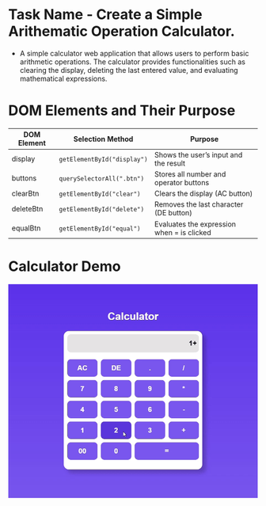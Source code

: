 # Task Name - Create a Simple Arithematic Operation Calculator.

- A simple calculator web application that allows users to perform basic arithmetic operations. The calculator provides functionalities such as clearing the display, deleting the last entered value, and evaluating mathematical expressions.

# DOM Elements and Their Purpose

| DOM Element | Selection Method            | Purpose                                    |
| ----------- | --------------------------- | ------------------------------------------ |
| display     | `getElementById("display")` | Shows the user’s input and the result      |
| buttons     | `querySelectorAll(".btn")`  | Stores all number and operator buttons     |
| clearBtn    | `getElementById("clear")`   | Clears the display (AC button)             |
| deleteBtn   | `getElementById("delete")`  | Removes the last character (DE button)     |
| equalBtn    | `getElementById("equal")`   | Evaluates the expression when = is clicked |

# Calculator Demo

![Calculator-Demo](./assets/calci.gif)
